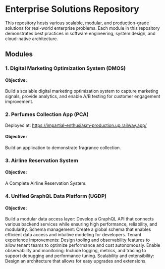 # Enterprise Solutions Repository
This repository hosts various scalable, modular, and production-grade solutions for real-world enterprise problems. Each module in this repository demonstrates best practices in software engineering, system design, and cloud-native architecture.
## Modules
### 1. Digital Marketing Optimization System (DMOS)
#### Objective:
Build a scalable digital marketing optimization system to capture marketing signals, provide analytics, and enable A/B testing for customer engagement improvement.

### 2. Perfumes Collection App (PCA)
Deployec at: https://impartial-enthusiasm-production.up.railway.app/
#### Objective: 
Build an application to demonstrate fragrance collection.

### 3. Airline Reservation System
#### Objective: 
A Complete Airline Reservation System.

### 4. Unified GraphQL Data Platform (UGDP)
#### Objective: 
Build a modular data access layer: Develop a GraphQL API that connects various backend services while ensuring high performance, reliability, and modularity.
Schema management: Create a global schema that enables efficient data access and intuitive modeling for developers.
Tenant experience improvements: Design tooling and observability features to allow tenant teams to optimize performance and cost autonomously.
Enable observability and monitoring: Include logging, metrics, and tracing to support debugging and performance tuning.
Scalability and extensibility: Design an architecture that allows for easy upgrades and extensions.
